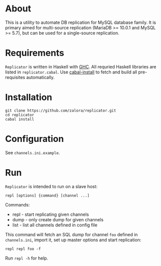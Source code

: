 About
=====
This is a utility to automate DB replication for
MySQL database family. It is primary aimed for multi-source
replication (MariaDB >= 10.0.1 and MySQL >= 5.7),
but can be used for a single-source replication.

Requirements
============
`Replicator` is written in Haskell with [GHC](http://www.haskell.org/ghc/).
All requried Haskell libraries are listed in `replicator.cabal`.
Use [cabal-install](http://www.haskell.org/haskellwiki/Cabal-Install)
to fetch and build all pre-requisites automatically.

Installation
============
    git clone https://github.com/zalora/replicator.git
    cd replicator
    cabal install

Configuration
=============
See `channels.ini.example`.

Run
===
`Replicator` is intended to run on a slave host:

    repl [options] {command} [channel ...]

Commands:

  * repl   - start replicating given channels
  * dump   - only create dump for given channels
  * list   - list all channels defined in config file


This command will fetch an SQL dump for channel `foo` defined in
`channels.ini`, import it, set up master options and start replication:

    repl repl foo -f

Run `repl -h` for help.

